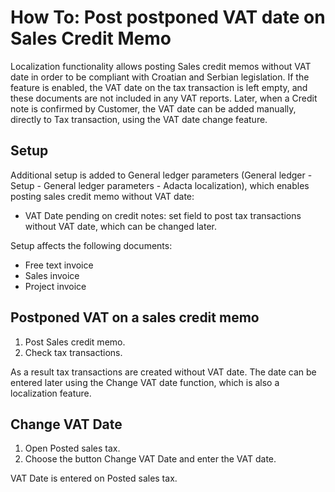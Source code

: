 # How To: Post postponed VAT date on Sales Credit Memo

Localization functionality allows posting Sales credit memos without VAT date in order to be compliant with Croatian and Serbian legislation. If the feature is enabled, the VAT date on the tax transaction is left empty, and these documents are not included in any VAT reports. Later, when a Credit note is confirmed by Customer, the VAT date can be added manually, directly to Tax transaction, using the VAT date change feature. 

## Setup

Additional setup is added to General ledger parameters (General ledger - Setup - General ledger parameters - Adacta localization), which enables posting sales credit memo without VAT date:
  - VAT Date pending on credit notes: set field to post tax transactions without VAT date, which can be changed later. 

Setup affects the following documents:  
 - Free text invoice 
 - Sales invoice 
 - Project invoice 

## Postponed VAT on a sales credit memo 

1. Post Sales credit memo.
2. Check tax transactions.

As a result tax transactions are created without VAT date. The date can be entered later using the Change VAT date function, which is also a localization feature.  

## Change VAT Date

1. Open Posted sales tax.
2. Choose the button Change VAT Date and enter the VAT date.

VAT Date is entered on Posted sales tax.



